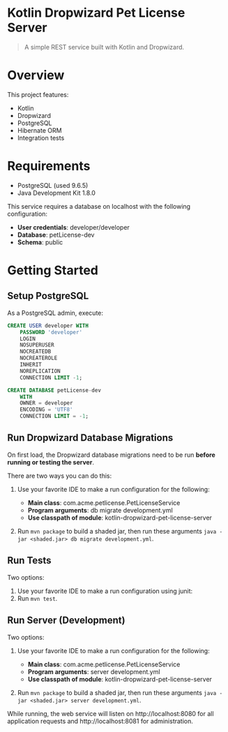 # Kotlin Dropwizard Pet License Server

> A simple REST service built with Kotlin and Dropwizard.


# Overview

This project features:

- Kotlin
- Dropwizard
- PostgreSQL
- Hibernate ORM
- Integration tests


# Requirements

- PostgreSQL (used 9.6.5)
- Java Development Kit 1.8.0

This service requires a database on localhost with the following configuration:

- **User credentials**: developer/developer
- **Database**: petLicense-dev
- **Schema**: public


# Getting Started

## Setup PostgreSQL

As a PostgreSQL admin, execute:

```sql
CREATE USER developer WITH
    PASSWORD 'developer'
    LOGIN
    NOSUPERUSER
    NOCREATEDB
    NOCREATEROLE
    INHERIT
    NOREPLICATION
    CONNECTION LIMIT -1;

CREATE DATABASE petLicense-dev
    WITH
    OWNER = developer
    ENCODING = 'UTF8'
    CONNECTION LIMIT = -1;
```

## Run Dropwizard Database Migrations

On first load, the Dropwizard database migrations need to be run **before running or testing the server**.

There are two ways you can do this:

1. Use your favorite IDE to make a run configuration for the following:

    - **Main class**: com.acme.petlicense.PetLicenseService
    - **Program arguments**: db migrate development.yml
    - **Use classpath of module**: kotlin-dropwizard-pet-license-server

2. Run `mvn package` to build a shaded jar, then run these arguments `java -jar <shaded.jar> db migrate development.yml`.

## Run Tests

Two options:

1. Use your favorite IDE to make a run configuration using junit:
2. Run `mvn test`.

## Run Server (Development)

Two options:

1. Use your favorite IDE to make a run configuration for the following:

    - **Main class**: com.acme.petlicense.PetLicenseService
    - **Program arguments**: server development.yml
    - **Use classpath of module**: kotlin-dropwizard-pet-license-server

2. Run `mvn package` to build a shaded jar, then run these arguments `java -jar <shaded.jar> server development.yml`.

While running, the web service will listen on http://localhost:8080 for all application requests and http://localhost:8081 for administration.
